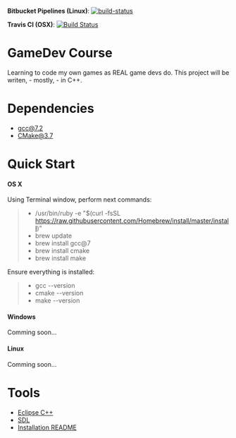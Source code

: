 **Bitbucket Pipelines (Linux)**: [![build-status](https://img.shields.io/bitbucket/pipelines/GroznyBear/gamedev.svg?branch=master)](https://bitbucket.org/GroznyBear/gamedev/addon/pipelines/home)

**Travis CI (OSX)**: [![Build Status](https://travis-ci.org/groznybear/gamedev.svg?branch=master)](https://travis-ci.org/groznybear/gamedev)
 

# GameDev Course
Learning to code my own games as REAL game devs do.
This project will be writen, - mostly, - in C++.

# Dependencies
- gcc@7.2
- CMake@3.7

# Quick Start
#### OS X

Using Terminal window, perform next commands:
>	- /usr/bin/ruby -e "$(curl -fsSL https://raw.githubusercontent.com/Homebrew/install/master/install)"
>	- brew update
>	- brew install gcc@7
>	- brew install cmake
>	- brew install make

Ensure everything is installed:
>	- gcc --version
>	- cmake --version
>	- make --version

#### Windows
Comming soon...

#### Linux
Comming soon...

# Tools
- [Eclipse C++](http://www.eclipse.org/downloads/)
- [SDL](https://www.libsdl.org/)
- [Installation README](https://bitbucket.org/GroznyBear/gamedev/src//tools/?at=master)
